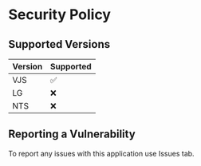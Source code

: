 # Security Policy

## Supported Versions

| Version | Supported          |
| ------- | ------------------ |
| VJS     | :white_check_mark: |
| LG      | :x:                |
| NTS     | :x:                |


## Reporting a Vulnerability

To report any issues with this application use Issues tab.
